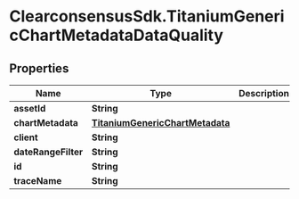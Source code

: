 # ClearconsensusSdk.TitaniumGenericChartMetadataDataQuality

## Properties

Name | Type | Description | Notes
------------ | ------------- | ------------- | -------------
**assetId** | **String** |  | [optional] 
**chartMetadata** | [**TitaniumGenericChartMetadata**](TitaniumGenericChartMetadata.md) |  | [optional] 
**client** | **String** |  | [optional] 
**dateRangeFilter** | **String** |  | [optional] 
**id** | **String** |  | [optional] 
**traceName** | **String** |  | [optional] 


